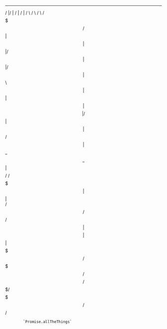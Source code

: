   _______  __   __   __   ______    ______    ______  
 /       |/  | /  | /  | /      \  /      \  /      \ 
/$$$$$$$/ $$ | $$ | $$ |/$$$$$$  | $$$$$$  |/$$$$$$  |
$$      \ $$ | $$ | $$ |$$    $$ | /    $$ |$$ |  $$/ 
 $$$$$$  |$$ \_$$ \_$$ |$$$$$$$$/ /$$$$$$$ |$$ |      
/     $$/ $$   $$   $$/ $$       |$$    $$ |$$ |      
$$$$$$$/   $$$$$/$$$$/   $$$$$$$/  $$$$$$$/ $$/       

            `Promise.allTheThings`
